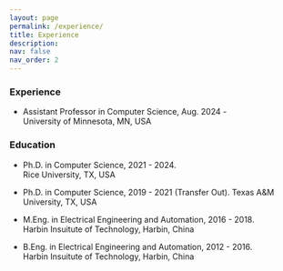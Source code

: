 ```yaml
---
layout: page
permalink: /experience/
title: Experience
description: 
nav: false
nav_order: 2
---
```


### Experience
* Assistant Professor in Computer Science, Aug. 2024 -  
University of Minnesota, MN, USA


### Education

* Ph.D. in Computer Science, 2021 - 2024.  
Rice University, TX, USA

* Ph.D. in Computer Science, 2019 - 2021 (Transfer Out).
Texas A&M University, TX, USA

* M.Eng. in Electrical Engineering and Automation, 2016 - 2018.  
Harbin Insuitute of Technology, Harbin, China

* B.Eng. in Electrical Engineering and Automation, 2012 - 2016.  
Harbin Insuitute of Technology, Harbin, China

<!-- ### Internship

* Research Intern at LinkedIn AI foundation team, Sunnyvale, May. 2022 - Aug 2022\\
Mentor: [Dr. Qingquan Song](https://qingquansong.github.io/)\\
Topic: Reduce language model latency.

* Research Intern at Meta CEA team, Sunnyvale, May. 2022 - Aug 2022\\
Mentor: [Dr. Xiaocong Du](https://scholar.google.com/citations?user=wctRExYAAAAJ&hl=en)\\
Topic: SSL for advertisement models.

* Research Intern at Samsung Research America Ads AI team, Remotely, May. 2021 - Aug 2021\\
Mentor: [Dr. Li Li](https://scholar.google.com/citations?user=FPcI7HkAAAAJ&hl=en) and [Dr. Rui Chen](https://scholar.google.com/citations?user=ngVttWUAAAAJ&hl=en)\\
Topic: Improving the performance of models deployed on the digital advertising platform.

* Research Intern at 4Paradigm, Beijing, Mar. 2019 - Aug 2019\\
Mentor: Mr. Xiawei Guo\\
Topic: AutoML on tabular data -->